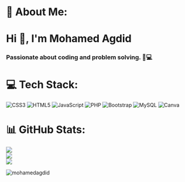 # 💫 About Me:
<h1>Hi 👋, I'm Mohamed Agdid</h1>
<h3>Passionate about coding and problem solving. 🚀💻</h3>


# 💻 Tech Stack:
![CSS3](https://img.shields.io/badge/css3-%231572B6.svg?style=for-the-badge&logo=css3&logoColor=white) ![HTML5](https://img.shields.io/badge/html5-%23E34F26.svg?style=for-the-badge&logo=html5&logoColor=white) ![JavaScript](https://img.shields.io/badge/javascript-%23323330.svg?style=for-the-badge&logo=javascript&logoColor=%23F7DF1E) ![PHP](https://img.shields.io/badge/php-%23777BB4.svg?style=for-the-badge&logo=php&logoColor=white) ![Bootstrap](https://img.shields.io/badge/bootstrap-%238511FA.svg?style=for-the-badge&logo=bootstrap&logoColor=white) ![MySQL](https://img.shields.io/badge/mysql-%2300000f.svg?style=for-the-badge&logo=mysql&logoColor=white) ![Canva](https://img.shields.io/badge/Canva-%2300C4CC.svg?style=for-the-badge&logo=Canva&logoColor=white) 
# 📊 GitHub Stats:
![](https://github-readme-stats.vercel.app/api?username=MohamedAgdid&theme=radical&hide_border=true&include_all_commits=false&count_private=false)<br/>
![](https://github-readme-streak-stats.herokuapp.com/?user=MohamedAgdid&theme=radical&hide_border=true)<br/>
![](https://github-readme-stats.vercel.app/api/top-langs/?username=MohamedAgdid&theme=radical&hide_border=true&include_all_commits=false&count_private=false&layout=compact)

<p align="left"> <img src="https://komarev.com/ghpvc/?username=mohamedagdid&label=Profile%20views&color=0e75b6&style=flat" alt="mohamedagdid" />

